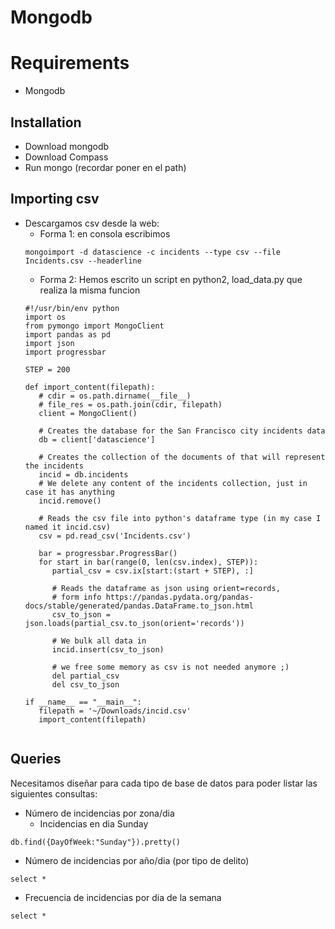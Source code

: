 # Mongodb

# Requirements
* Mongodb

## Installation
* Download mongodb
* Download Compass
* Run mongo (recordar poner en el path)

## Importing csv
* Descargamos csv desde la web:
  * Forma 1: en consola escribimos
  ```
  mongoimport -d datascience -c incidents --type csv --file Incidents.csv --headerline
  ```
  * Forma 2: Hemos escrito un script en python2, load_data.py que realiza la misma funcion
  ```
  #!/usr/bin/env python
  import os
  from pymongo import MongoClient
  import pandas as pd
  import json
  import progressbar

  STEP = 200

  def import_content(filepath):
     # cdir = os.path.dirname(__file__)
     # file_res = os.path.join(cdir, filepath)
     client = MongoClient()

     # Creates the database for the San Francisco city incidents data
     db = client['datascience']

     # Creates the collection of the documents of that will represent the incidents
     incid = db.incidents
     # We delete any content of the incidents collection, just in case it has anything
     incid.remove()

     # Reads the csv file into python's dataframe type (in my case I named it incid.csv)
     csv = pd.read_csv('Incidents.csv')

     bar = progressbar.ProgressBar()
     for start in bar(range(0, len(csv.index), STEP)):
        partial_csv = csv.ix[start:(start + STEP), :]

        # Reads the dataframe as json using orient=records,
        # form info https://pandas.pydata.org/pandas-docs/stable/generated/pandas.DataFrame.to_json.html
        csv_to_json = json.loads(partial_csv.to_json(orient='records'))

        # We bulk all data in
        incid.insert(csv_to_json)

        # we free some memory as csv is not needed anymore ;)
        del partial_csv
        del csv_to_json
        
  if __name__ == "__main__":
     filepath = '~/Downloads/incid.csv'
     import_content(filepath)
 
## Queries

Necesitamos diseñar para cada tipo de base de datos para poder listar las siguientes consultas:

* Número de incidencias por zona/dia
  * Incidencias en dia Sunday
```
db.find({DayOfWeek:"Sunday"}).pretty()
```
[](../docs/sunday.png)
* Número de incidencias por año/dia (por tipo de delito)

```
select *
```
* Frecuencia de incidencias por dia de la semana

```
select *
```

